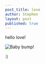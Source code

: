 ```yaml
---
post_title: love
author: Stephen
layout: post 
published: true
---
```


hello love! 

![Baby bump!](https://github.com/sdzentner/blog_test/raw/master/pics/babybump.jpg)

:)

